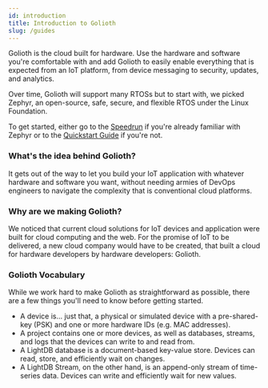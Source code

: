 ```yaml
---
id: introduction
title: Introduction to Golioth
slug: /guides
---
```


Golioth is the cloud built for hardware. Use the hardware and software you're comfortable with and add Golioth to easily enable everything
that is expected from an IoT platform, from device messaging to security, updates, and analytics.

Over time, Golioth will support many RTOSs but to start with, we picked Zephyr, an open-source, safe, secure, and flexible RTOS under the Linux Foundation.

To get started, either go to the [Speedrun](speedrun) if you're already familiar with Zephyr or to the [Quickstart Guide](quickstart/getting-started) if you're not.

### What's the idea behind Golioth?

It gets out of the way to let you build your IoT application with whatever
hardware and software you want, without needing armies of DevOps engineers to navigate the complexity that is conventional cloud platforms.

### Why are we making Golioth?

We noticed that current cloud solutions for IoT devices and application were built for cloud computing and the web. For the promise of IoT to
be delivered, a new cloud company would have to be created, that built a cloud for hardware developers by hardware developers: Golioth.

### Golioth Vocabulary

While we work hard to make Golioth as straightforward as possible, there are a few things you'll need to know before getting started.

- A device is... just that, a physical or simulated device with a pre-shared-key (PSK) and one or more hardware IDs (e.g. MAC addresses).
- A project contains one or more devices, as well as databases, streams, and logs that the devices can write to and read from.
- A LightDB database is a document-based key-value store. Devices can read, store, and efficiently wait on changes.
- A LightDB Stream, on the other hand, is an append-only stream of time-series data. Devices can write and efficiently wait for new values.
